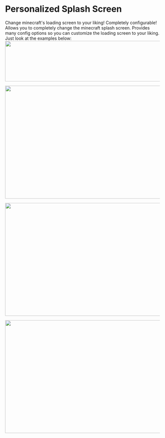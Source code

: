 # Personalized Splash Screen
Change minecraft's loading screen to your liking! Completely configurable!
Allows you to completely change the minecraft splash screen.
Provides many config options so you can customize the loading screen to your liking.
Just look at the examples below:
<img src="https://i.imgur.com/lwcyzj1.png" width="768" height="132" /></p>
<img src="https://i.imgur.com/G9jptfg.png" width="655" height="368" /></p>
  
<img src="https://i.imgur.com/KMeaXlP.png" width="655" height="368" /></p>
  
<img src="https://i.imgur.com/qdOL5lU.png" width="655" height="368" /></p>
